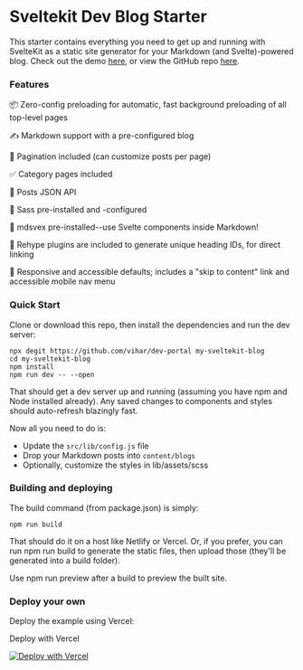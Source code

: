 # Sveltekit Dev Blog Starter

This starter contains everything you need to get up and running with SvelteKit as a static site generator for your Markdown (and Svelte)-powered blog. Check out the demo [here](https://dev-portal-lovat.vercel.app/), or view the GitHub repo [here](https://github.com/vihar/dev-portal).

### Features

📦 Zero-config preloading for automatic, fast background preloading of all top-level pages

✍️ Markdown support with a pre-configured blog

📑 Pagination included (can customize posts per page)

✅ Category pages included

💬 Posts JSON API

💅 Sass pre-installed and -configured

📝 mdsvex pre-installed--use Svelte components inside Markdown!

🔗 Rehype plugins are included to generate unique heading IDs, for direct linking

📱 Responsive and accessible defaults; includes a "skip to content" link and accessible mobile nav menu

### Quick Start

Clone or download this repo, then install the dependencies and run the dev server:

```
npx degit https://github.com/vihar/dev-portal my-sveltekit-blog
cd my-sveltekit-blog
npm install
npm run dev -- --open
```

That should get a dev server up and running (assuming you have npm and Node installed already). Any saved changes to components and styles should auto-refresh blazingly fast.

Now all you need to do is:

- Update the `src/lib/config.js` file
- Drop your Markdown posts into `content/blogs`
- Optionally, customize the styles in lib/assets/scss

### Building and deploying

The build command (from package.json) is simply:

```
npm run build
```

That should do it on a host like Netlify or Vercel. Or, if you prefer, you can run npm run build to generate the static files, then upload those (they'll be generated into a build folder).

Use npm run preview after a build to preview the built site.

### Deploy your own

Deploy the example using Vercel:

Deploy with Vercel

[![Deploy with Vercel](https://vercel.com/button)](https://vercel.com/new/git/external?repository-url=https://github.com/vihar/dev-portal&project-name=dev-blog&repository-name=dev-blog)
